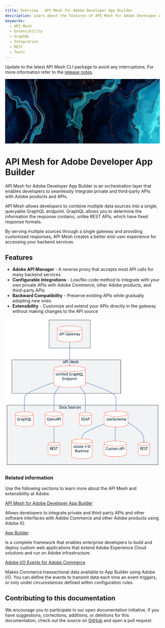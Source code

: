 ```yaml
---
title: Overview - API Mesh for Adobe Developer App Builder
description: Learn about the features of API Mesh for Adobe Developer App Builder.
keywords:
  - API Mesh
  - Extensibility
  - GraphQL
  - Integration
  - REST
  - Tools
---
```


<InlineAlert variant="warning" slots="text"/>

Update to the latest API Mesh CLI package to avoid any interruptions. For more information refer to the [release notes](gateway/release-notes.md#august-30-2023).

<Hero slots="image, heading, text"/>

![API Mesh](_images/home-bg.jpeg)

# API Mesh for Adobe Developer App Builder

API Mesh for Adobe Developer App Builder is an orchestration layer that enables developers to seamlessly integrate private and third-party APIs with Adobe products and APIs.

API Mesh allows developers to combine multiple data sources into a single, queryable GraphQL endpoint. GraphQL allows you to determine the information the response contains, unlike REST APIs, which have fixed response formats.

By serving multiple sources through a single gateway and providing customized responses, API Mesh creates a better end-user experience for accessing your backend services.

## Features

-  **Adobe API Manager** - A reverse proxy that accepts most API calls for many backend services
-  **Configurable Integrations** - Low/No-code method to integrate with your own private APIs with Adobe Commerce, other Adobe products, and third-party APIs
-  **Backward Compatibility** - Preserve existing APIs while gradually adopting new ones
-  **Extensibility** - Customize and extend your APIs directly in the gateway without making changes to the API source

![api mesh diagram](./_images/api-mesh-diagram.png)

### Related information

Use the following sections to learn more about the API Mesh and extensibility at Adobe.

<DiscoverBlock slots="link, text"/>

[API Mesh for Adobe Developer App Builder](gateway/index.md)

Allows developers to integrate private and third-party APIs and other software interfaces with Adobe Commerce and other Adobe products using Adobe IO.

<DiscoverBlock slots="link, text"/>

[App Builder](https://developer.adobe.com/app-builder/docs/overview/)

Is a complete framework that enables enterprise developers to build and deploy custom web applications that extend Adobe Experience Cloud solutions and run on Adobe infrastructure.

<DiscoverBlock slots="link, text"/>

[Adobe I/O Events for Adobe Commerce](https://developer.adobe.com/commerce/extensibility/events/)

Makes Commerce transactional data available to App Builder using Adobe I/O. You can define the events to transmit data each time an event triggers, or only under circumstances defined within configuration rules.

## Contributing to this documentation

We encourage you to participate in our open documentation initiative. If you have suggestions, corrections, additions, or deletions for this documentation, check out the source on [GitHub](https://github.com/AdobeDocs/graphql-mesh-gateway) and open a pull request.

<!-- Link Definitions -->

[GraphQL]: https://graphql.org/
